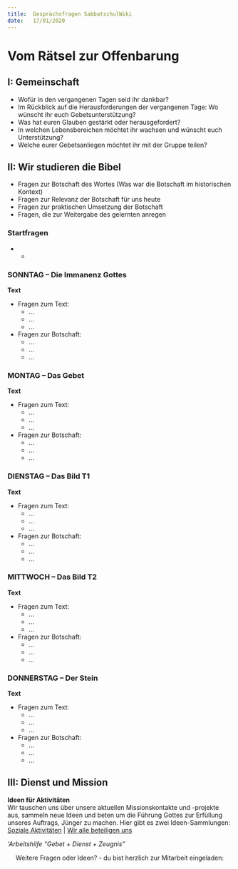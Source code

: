 ```yaml
---
title:  Gesprächsfragen SabbatschulWiki
date:   17/01/2020
---
```


Vom Rätsel zur Offenbarung
==========================

I: Gemeinschaft
---------------

-   Wofür in den vergangenen Tagen seid ihr dankbar?
-   Im Rückblick auf die Herausforderungen der vergangenen Tage: Wo
    wünscht ihr euch Gebetsunterstützung?
-   Was hat euren Glauben gestärkt oder herausgefordert?
-   In welchen Lebensbereichen möchtet ihr wachsen und wünscht euch
    Unterstützung?
-   Welche eurer Gebetsanliegen möchtet ihr mit der Gruppe teilen?

II: Wir studieren die Bibel
---------------------------

-   Fragen zur Botschaft des Wortes (Was war die Botschaft im
    historischen Kontext)
-   Fragen zur Relevanz der Botschaft für uns heute
-   Fragen zur praktischen Umsetzung der Botschaft
-   Fragen, die zur Weitergabe des gelernten anregen

### Startfragen

-   -   

### SONNTAG – Die Immanenz Gottes

**Text**

-   Fragen zum Text:
    -   ...
    -   ...
    -   ...
-   Fragen zur Botschaft:
    -   ...
    -   ...
    -   ...

### MONTAG – Das Gebet

**Text**

-   Fragen zum Text:
    -   ...
    -   ...
    -   ...
-   Fragen zur Botschaft:
    -   ...
    -   ...
    -   ...

### DIENSTAG – Das Bild T1

**Text**

-   Fragen zum Text:
    -   ...
    -   ...
    -   ...
-   Fragen zur Botschaft:
    -   ...
    -   ...
    -   ...

### MITTWOCH – Das Bild T2

**Text**

-   Fragen zum Text:
    -   ...
    -   ...
    -   ...
-   Fragen zur Botschaft:
    -   ...
    -   ...
    -   ...

### DONNERSTAG – Der Stein

**Text**

-   Fragen zum Text:
    -   ...
    -   ...
    -   ...
-   Fragen zur Botschaft:
    -   ...
    -   ...
    -   ...

III: Dienst und Mission
-----------------------

**Ideen für Aktivitäten**\
Wir tauschen uns über unsere aktuellen Missionskontakte und -projekte
aus, sammeln neue Ideen und beten um die Führung Gottes zur Erfüllung
unseres Auftrags, Jünger zu machen. Hier gibt es zwei Ideen-Sammlungen:
[Soziale Aktivitäten](Medium:Soziale_Aktivitäten_1.3.pdf "wikilink") |
[Wir alle beteiligen
uns](Medium:Wir_alle_beteiligen_uns_1.2.pdf "wikilink")

*'Arbeitshilfe “Gebet + Dienst + Zeugnis”*

<center>
Weitere Fragen oder Ideen? - du bist herzlich zur Mitarbeit eingeladen:
<https://wiki.sabbatschule.at>

</center>

